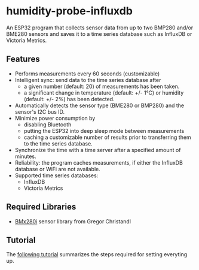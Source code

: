 # humidity-probe-influxdb
An ESP32 program that collects sensor data from up to two BMP280 and/or BME280 sensors and saves it to a time series database such as InfluxDB or Victoria Metrics.

## Features

* Performs measurements every 60 seconds (customizable)
* Intelligent sync: send data to the time series database after 
  - a given number (default: 20) of measurements has been taken.
  - a significant change in temperature (default: +/- 1°C) or humidity (default: +/- 2%) has been detected.
* Automatically detects the sensor type (BME280 or BMP280) and the sensor's I2C bus ID.
* Minimize power consumption by
    - disabling Bluetooth
    - putting the ESP32 into deep sleep mode between measurements 
    - caching a customizable number of results prior to transferring them to the time series database.
* Synchronize the time with a time server after a specified amount of minutes.
* Reliability: the program caches measurements, if either the InfluxDB database or WiFi are not available.
* Supported time series databases: 
  - InfluxDB
  - Victoria Metrics

## Required Libraries

* [BMx280i](https://bitbucket.org/christandlg/bmx280mi) sensor library from Gregor Christandl

## Tutorial

The [following tutorial](https://semanticlab.net/linux/iot/esp32/bme280/sensor/influxdb/Record-Temperature-Humidity-Pressure-Monitoring-with-an-ESP32-a-BME280-and-InfluxDB/) summarizes the steps required for setting everyting up.
